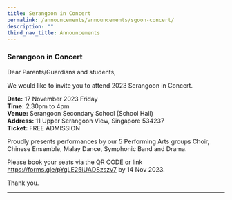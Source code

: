 ```yaml
---
title: Serangoon in Concert
permalink: /announcements/announcements/sgoon-concert/
description: ""
third_nav_title: Announcements
---
```

### Serangoon in Concert

Dear Parents/Guardians and students,

We would like to invite you to attend 2023 Serangoon in Concert.

**Date:** 17 November 2023 Friday<br>
**Time:** 2.30pm to 4pm<br>
**Venue:** Serangoon Secondary School (School Hall)<br>
**Address:** 11 Upper Serangoon View, Singapore 534237<br>
**Ticket:** FREE ADMISSION

Proudly presents performances by our 5 Performing Arts groups Choir, Chinese Ensemble, Malay Dance, Symphonic Band and Drama.

Please book your seats via the QR CODE or link https://forms.gle/pYgLE25iUADSzszv7
by 14 Nov 2023.

Thank you.

<hr>
